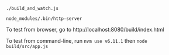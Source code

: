 `./build_and_watch.js`

`node_modules/.bin/http-server`

To test from browser, go to http://localhost:8080/build/index.html

To test from command-line, run `nvm use v6.11.1` then `node build/src/app.js`

